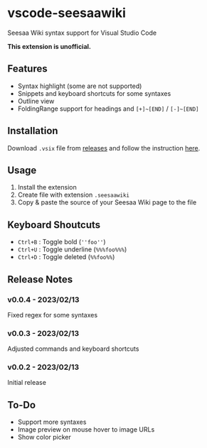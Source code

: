 # vscode-seesaawiki
Seesaa Wiki syntax support for Visual Studio Code

**This extension is unofficial.**

## Features
- Syntax highlight (some are not supported)
- Snippets and keyboard shortcuts for some syntaxes
- Outline view
- FoldingRange support for headings and `[+]~[END]` / `[-]~[END]`

## Installation
Download `.vsix` file from [releases](https://github.com/reamkf/vscode-seesaawiki/releases) and follow the instruction [here](https://code.visualstudio.com/docs/editor/extension-marketplace#_install-from-a-vsix).

## Usage
1. Install the extension
2. Create file with extension `.seesaawiki`
3. Copy & paste the source of your Seesaa Wiki page to the file

## Keyboard Shoutcuts
- `Ctrl+B` : Toggle bold (`''foo''`)
- `Ctrl+U` : Toggle underline (`%%%foo%%%`)
- `Ctrl+D` : Toggle deleted (`%%foo%%`)

## Release Notes
### v0.0.4 - 2023/02/13
Fixed regex for some syntaxes

### v0.0.3 - 2023/02/13
Adjusted commands and keyboard shortcuts

### v0.0.2 - 2023/02/13
Initial release

## To-Do
- Support more syntaxes
- Image preview on mouse hover to image URLs
- Show color picker

<!-- ## Requirements

If you have any requirements or dependencies, add a section describing those and how to install and configure them.

## Extension Settings

Include if your extension adds any VS Code settings through the `contributes.configuration` extension point.

For example:

This extension contributes the following settings:

* `myExtension.enable`: Enable/disable this extension.
* `myExtension.thing`: Set to `blah` to do something.

## Known Issues

Calling out known issues can help limit users opening duplicate issues against your extension.


-->
